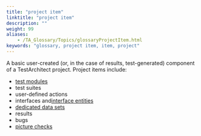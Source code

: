 ```yaml
--- 
title: "project item"
linktitle: "project item"
description: ""
weight: 99
aliases: 
    - /TA_Glossary/Topics/glossaryProjectItem.html
keywords: "glossary, project item, item, project"
---
```


A basic user-created \(or, in the case of results, test-generated\) component of a TestArchitect project. Project items include:

-   [test modules](/user-guide/support/glossary-of-terms/test-module)
-   test suites
-   user-defined actions
-   interfaces and[interface entities](/user-guide/support/glossary-of-terms/interface-entity)
-   [dedicated data sets](/user-guide/support/glossary-of-terms/dedicated-data-set)
-   results
-   bugs
-   [picture checks](/user-guide/support/glossary-of-terms/picture-check)

